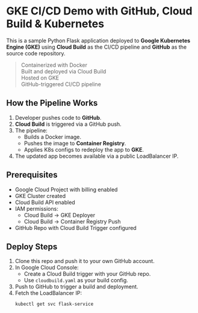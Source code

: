 # GKE CI/CD Demo with GitHub, Cloud Build & Kubernetes

This is a sample Python Flask application deployed to **Google Kubernetes Engine (GKE)** using **Cloud Build** as the CI/CD pipeline and **GitHub** as the source code repository.

> Containerized with Docker  
> Built and deployed via Cloud Build  
> Hosted on GKE  
> GitHub-triggered CI/CD pipeline

## How the Pipeline Works

1. Developer pushes code to **GitHub**.
2. **Cloud Build** is triggered via a GitHub push.
3. The pipeline:
   - Builds a Docker image.
   - Pushes the image to **Container Registry**.
   - Applies K8s configs to redeploy the app to **GKE**.
4. The updated app becomes available via a public LoadBalancer IP.

## Prerequisites

- Google Cloud Project with billing enabled
- GKE Cluster created
- Cloud Build API enabled
- IAM permissions:
  - Cloud Build → GKE Deployer
  - Cloud Build → Container Registry Push
- GitHub Repo with Cloud Build Trigger configured

##  Deploy Steps

1. Clone this repo and push it to your own GitHub account.
2. In Google Cloud Console:
   - Create a Cloud Build trigger with your GitHub repo.
   - Use `cloudbuild.yaml` as your build config.
3. Push to GitHub to trigger a build and deployment.
4. Fetch the LoadBalancer IP:
   ```bash
   kubectl get svc flask-service
